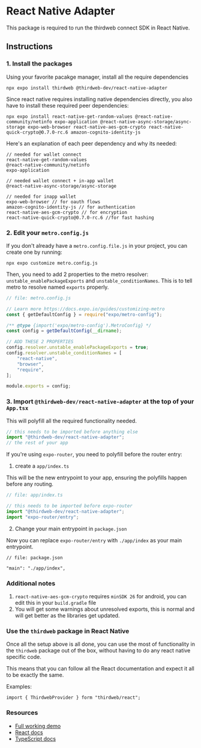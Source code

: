 # React Native Adapter

This package is required to run the thirdweb connect SDK in React Native.

## Instructions

### 1. Install the packages

Using your favorite pacakge manager, install all the require dependencies

```shell
npx expo install thirdweb @thirdweb-dev/react-native-adapter
```

Since react native requires installing native dependencies directly, you also have to install these required peer dependencies:

```shell
npx expo install react-native-get-random-values @react-native-community/netinfo expo-application @react-native-async-storage/async-storage expo-web-browser react-native-aes-gcm-crypto react-native-quick-crypto@0.7.0-rc.6 amazon-cognito-identity-js
```

Here's an explanation of each peer dependency and why its needed:

```
// needed for wallet connect
react-native-get-random-values
@react-native-community/netinfo
expo-application

// needed wallet connect + in-app wallet
@react-native-async-storage/async-storage

// needed for inapp wallet
expo-web-browser // for oauth flows
amazon-cognito-identity-js // for authentication
react-native-aes-gcm-crypto // for encryption
react-native-quick-crypto@0.7.0-rc.6 //for fast hashing
```

### 2. Edit your `metro.config.js`

If you don't already have a `metro.config.file.js` in your project, you can create one by running:

```shell
npx expo customize metro.config.js
```

Then, you need to add 2 properties to the metro resolver: `unstable_enablePackageExports` and `unstable_conditionNames`. This is to tell metro to resolve named `exports` properly.

```js
// file: metro.config.js

// Learn more https://docs.expo.io/guides/customizing-metro
const { getDefaultConfig } = require("expo/metro-config");

/** @type {import('expo/metro-config').MetroConfig} */
const config = getDefaultConfig(__dirname);

// ADD THESE 2 PROPERTIES
config.resolver.unstable_enablePackageExports = true;
config.resolver.unstable_conditionNames = [
	"react-native",
	"browser",
	"require",
];

module.exports = config;
```

### 3. Import `@thirdweb-dev/react-native-adapter` at the top of your `App.tsx`

This will polyfill all the required functionality needed.

```js
// this needs to be imported before anything else
import "@thirdweb-dev/react-native-adapter";
// the rest of your app
```

If you're using `expo-router`, you need to polyfill before the router entry:

1. create a `app/index.ts`

This will be the new entrypoint to your app, ensuring the polyfills happen before any routing.

```ts
// file: app/index.ts

// this needs to be imported before expo-router
import "@thirdweb-dev/react-native-adapter";
import "expo-router/entry";
```

2. Change your main entrypoint in `package.json`

Now you can replace `expo-router/entry` with `./app/index` as your main entrypoint.

```
// file: package.json

"main": "./app/index",
```

### Additional notes

1. `react-native-aes-gcm-crypto` requires `minSDK 26` for android, you can edit this in your `build.gradle` file
2. You will get some warnings about unresolved exports, this is normal and  will get better as the libraries get updated.


### Use the `thirdweb` package in React Native

Once all the setup above is all done, you can use the most of functionality in the `thirdweb` package out of the box, without having to do any react native specific code.

This means that you can follow all the React documentation and expect it all to be exactly the same.

Examples:

```tsx
import { ThirdwebProvider } form "thirdweb/react";
```

### Resources

- [Full working demo](https://github.com/thirdweb-dev/expo-starter)
- [React docs](https://portal.thirdweb.com/typescript/v5/react)
- [TypeScript docs](https://portal.thirdweb.com/typescript/v5)
